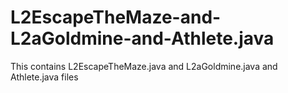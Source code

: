 # L2EscapeTheMaze-and-L2aGoldmine-and-Athlete.java
This contains L2EscapeTheMaze.java and L2aGoldmine.java and Athlete.java files

